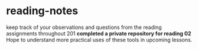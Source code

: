 # reading-notes
keep track of your observations and questions from the reading assignments throughout 201
**completed a private repository for reading 02**
Hope to understand more practical uses of these tools in upcoming lessons.
